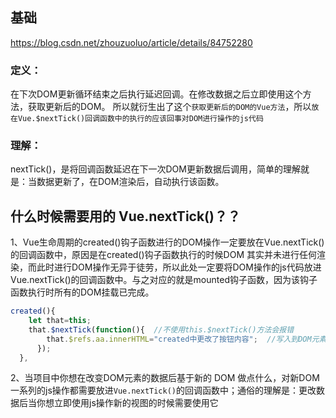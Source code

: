 ## 基础
https://blog.csdn.net/zhouzuoluo/article/details/84752280
### 定义：
在下次DOM更新循环结束之后执行延迟回调。在修改数据之后立即使用这个方法，获取更新后的DOM。
所以就衍生出了这个`获取更新后的DOM的Vue方法`，所以`放在Vue.$nextTick()回调函数中的执行的应该回事对DOM进行操作的js代码`

### 理解：
nextTick()，是将回调函数延迟在下一次DOM更新数据后调用，简单的理解就是：当数据更新了，在DOM渲染后，自动执行该函数。

## 什么时候需要用的 Vue.nextTick()？？

1、Vue生命周期的created()钩子函数进行的DOM操作一定要放在Vue.nextTick()的回调函数中，原因是在created()钩子函数执行的时候DOM 其实并未进行任何渲染，而此时进行DOM操作无异于徒劳，所以此处一定要将DOM操作的js代码放进Vue.nextTick()的回调函数中。与之对应的就是mounted钩子函数，因为该钩子函数执行时所有的DOM挂载已完成。
```js
created(){
	let that=this;
    that.$nextTick(function(){  //不使用this.$nextTick()方法会报错
        that.$refs.aa.innerHTML="created中更改了按钮内容";  //写入到DOM元素
      });
  },
```
  2、当项目中你想在改变DOM元素的数据后基于新的 DOM 做点什么，对新DOM一系列的js操作都需要放进`Vue.nextTick()`的回调函数中；通俗的理解是：更改数据后当你想立即使用js操作新的视图的时候需要使用它
